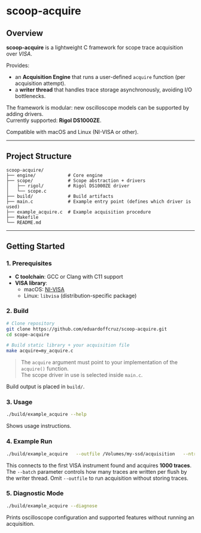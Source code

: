 # scoop-acquire

## Overview

**scoop-acquire** is a lightweight C framework for scope trace acquisition over _VISA_.  

Provides:
- an **Acquisition Engine** that runs a user-defined `acquire` function (per acquisition attempt).
- a **writer thread** that handles trace storage asynchronously, avoiding I/O bottlenecks.  

The framework is modular: new oscilloscope models can be supported by adding drivers.  
Currently supported: **Rigol DS1000ZE**.  

Compatible with macOS and Linux (NI-VISA or other).

---

## Project Structure

```
scoop-acquire/
├── engine/            # Core engine
├── scope/             # Scope abstraction + drivers
│   ├── rigol/         # Rigol DS1000ZE driver
│   └── scope.c
├── build/             # Build artifacts
├── main.c             # Example entry point (defines which driver is used)
├── example_acquire.c  # Example acquisition procedure
├── Makefile
└── README.md
```

---

## Getting Started

### 1. Prerequisites
- **C toolchain**: GCC or Clang with C11 support  
- **VISA library**:
  - macOS: [NI-VISA](https://www.ni.com/visa/)  
  - Linux: `libvisa` (distribution-specific package)

### 2. Build

```bash
# Clone repository
git clone https://github.com/eduardoffcruz/scoop-acquire.git
cd scope-acquire

# Build static library + your acquisition file
make acquire=my_acquire.c
```

> The `acquire` argument must point to your implementation of the `acquire()` function.  
> The scope driver in use is selected inside `main.c`.

Build output is placed in `build/`.

### 3. Usage

```bash
./build/example_acquire --help
```

Shows usage instructions.

### 4. Example Run

```bash
./build/example_acquire   --outfile /Volumes/my-ssd/acquisition   --ntraces 1000   --batch 100   --coding 0   --channels CHAN1,CHAN2   --verbose
```

This connects to the first VISA instrument found and acquires **1000 traces**.  
The `--batch` parameter controls how many traces are written per flush by the writer thread. Omit `--outfile` to run acquisition without storing traces.

### 5. Diagnostic Mode

```bash
./build/example_acquire --diagnose
```

Prints oscilloscope configuration and supported features without running an acquisition.

